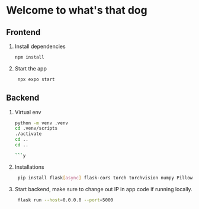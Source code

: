 # Welcome to what's that dog


## Frontend

1. Install dependencies

   ```bash
   npm install
   ```

2. Start the app

   ```bash
    npx expo start
   ```

## Backend

1. Virtual env

   ```bash
   python -m venv .venv
   cd .venv/scripts
   ./activate
   cd ..
   cd ..

   ```y

2. Installations 

   ```bash
    pip install flask[async] flask-cors torch torchvision numpy Pillow six pymongo pydantic numpy boto3
   ```

3. Start backend, make sure to change out IP in app code if running locally.

   ```bash
    flask run --host=0.0.0.0 --port=5000
   ```